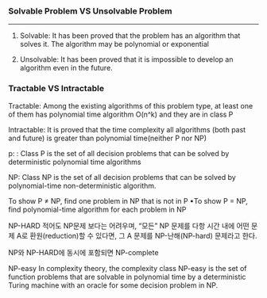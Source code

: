 ### Solvable Problem VS Unsolvable Problem

***

1. Solvable:
It has been proved that the
problem has an algorithm
that solves it. The algorithm
may be polynomial or
exponential 

2. Unsolvable:
It has been proved that it is
impossible to develop an
algorithm even in the future.

### Tractable VS Intractable 

Tractable:
Among the existing
algorithms of this
problem type, at least
one of them has
polynomial time
algorithm O(n^k) and
they are in class P

Intractable:
It is proved that the time
complexity all
algorithms (both past
and future) is greater
than polynomial
time(neither P nor NP) 

p: : Class P is the set of all decision
problems that can be solved by deterministic
polynomial time algorithms

NP:  Class NP is the set of all decision
problems that can be solved by polynomial-time
non-deterministic algorithm.

To show P ≠ NP, find one problem in NP that is
not in P
▪To show P = NP, find polynomial-time algorithm
for each problem in NP

NP-HARD
적어도 NP문제 보다는 어려우며, “모든” NP 문제를 다항 시간 내에 어떤 문제 A로 환원(reduction)할 수 있다면, 그 A 문제를 NP-난해(NP-hard) 문제라고 한다.

NP와 NP-HARD에 동시에 포함되면 NP-complete

NP-easy
In complexity theory, the complexity class NP-easy is the set of function problems that are solvable in polynomial time by a deterministic Turing machine with an oracle for some decision problem in NP.

